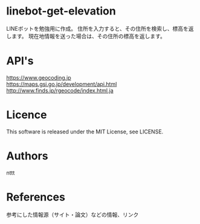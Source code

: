 # linebot-get-elevation
LINEボットを勉強用に作成。
住所を入力すると、その住所を検索し、標高を返します。
現在地情報を送った場合は、その住所の標高を返します。

# API's
https://www.geocoding.jp<br/>
https://maps.gsi.go.jp/development/api.html<br/>
http://www.finds.jp/rgeocode/index.html.ja<br/>

# Licence
This software is released under the MIT License, see LICENSE.

# Authors
nttt

# References
参考にした情報源（サイト・論文）などの情報、リンク